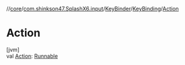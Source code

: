 //[core](../../../../index.md)/[com.shinkson47.SplashX6.input](../../index.md)/[KeyBinder](../index.md)/[KeyBinding](index.md)/[Action](-action.md)

# Action

[jvm]\
val [Action](-action.md): [Runnable](https://docs.oracle.com/javase/8/docs/api/java/lang/Runnable.html)
